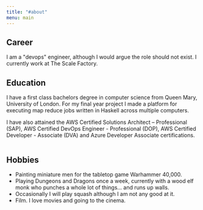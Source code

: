 ```yaml
---
title: "#about"
menu: main
---
```


## Career

I am a "devops" engineer, although I would argue the role should not exist. I currently work at The Scale Factory.

## Education

I have a first class bachelors degree in computer science from Queen Mary, University of London. For my final year project I made a platform for executing map reduce jobs written in Haskell across multiple computers.

I have also attained the AWS Certified Solutions Architect – Professional (SAP), AWS Certified DevOps Engineer - Professional (DOP), AWS Certified Developer - Associate (DVA) and Azure Developer Associate certifications.

<div style="display: flex; justify-content: space-evenly; flex-wrap: wrap;">

<div data-iframe-width="150" data-iframe-height="270" data-share-badge-id="f1877ea2-a5ab-4d42-9d3c-73e85a3a4514" data-share-badge-host="https://www.credly.com"></div>

<div data-iframe-width="150" data-iframe-height="270" data-share-badge-id="f611ee4f-b789-4a61-8893-cb4923337e84" data-share-badge-host="https://www.credly.com"></div>

<div data-iframe-width="150" data-iframe-height="270" data-share-badge-id="0dee4ca0-3d8c-41f9-92ee-f11bcb600bce" data-share-badge-host="https://www.credly.com"></div>

<div data-iframe-width="150" data-iframe-height="270" data-share-badge-id="187d7cb5-0329-4925-9f18-a8a0324e433b" data-share-badge-host="https://www.credly.com"></div>

<script type="text/javascript" async src="//cdn.credly.com/assets/utilities/embed.js"></script>

</div>

## Hobbies

* Painting miniature men for the tabletop game Warhammer 40,000.
* Playing Dungeons and Dragons once a week, currently with a wood elf monk who punches a whole lot of things... and runs up walls.
* Occasionally I will play squash although I am not any good at it.
* Film. I love movies and going to the cinema.